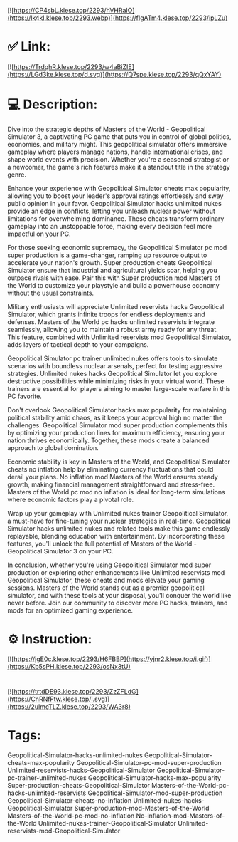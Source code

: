 [![https://CP4sbL.klese.top/2293/hVHRalO](https://lk4kl.klese.top/2293.webp)](https://fIgATm4.klese.top/2293/ipLZu)
# ✅ Link:
[![https://TrdqhR.klese.top/2293/w4aBiZIE](https://LGd3ke.klese.top/d.svg)](https://Q7spe.klese.top/2293/qQxYAY)
# 💻 Description:
Dive into the strategic depths of Masters of the World - Geopolitical Simulator 3, a captivating PC game that puts you in control of global politics, economies, and military might. This geopolitical simulator offers immersive gameplay where players manage nations, handle international crises, and shape world events with precision. Whether you're a seasoned strategist or a newcomer, the game's rich features make it a standout title in the strategy genre.



Enhance your experience with Geopolitical Simulator cheats max popularity, allowing you to boost your leader's approval ratings effortlessly and sway public opinion in your favor. Geopolitical Simulator hacks unlimited nukes provide an edge in conflicts, letting you unleash nuclear power without limitations for overwhelming dominance. These cheats transform ordinary gameplay into an unstoppable force, making every decision feel more impactful on your PC.



For those seeking economic supremacy, the Geopolitical Simulator pc mod super production is a game-changer, ramping up resource output to accelerate your nation's growth. Super production cheats Geopolitical Simulator ensure that industrial and agricultural yields soar, helping you outpace rivals with ease. Pair this with Super production mod Masters of the World to customize your playstyle and build a powerhouse economy without the usual constraints.



Military enthusiasts will appreciate Unlimited reservists hacks Geopolitical Simulator, which grants infinite troops for endless deployments and defenses. Masters of the World pc hacks unlimited reservists integrate seamlessly, allowing you to maintain a robust army ready for any threat. This feature, combined with Unlimited reservists mod Geopolitical Simulator, adds layers of tactical depth to your campaigns.



Geopolitical Simulator pc trainer unlimited nukes offers tools to simulate scenarios with boundless nuclear arsenals, perfect for testing aggressive strategies. Unlimited nukes hacks Geopolitical Simulator let you explore destructive possibilities while minimizing risks in your virtual world. These trainers are essential for players aiming to master large-scale warfare in this PC favorite.



Don't overlook Geopolitical Simulator hacks max popularity for maintaining political stability amid chaos, as it keeps your approval high no matter the challenges. Geopolitical Simulator mod super production complements this by optimizing your production lines for maximum efficiency, ensuring your nation thrives economically. Together, these mods create a balanced approach to global domination.



Economic stability is key in Masters of the World, and Geopolitical Simulator cheats no inflation help by eliminating currency fluctuations that could derail your plans. No inflation mod Masters of the World ensures steady growth, making financial management straightforward and stress-free. Masters of the World pc mod no inflation is ideal for long-term simulations where economic factors play a pivotal role.



Wrap up your gameplay with Unlimited nukes trainer Geopolitical Simulator, a must-have for fine-tuning your nuclear strategies in real-time. Geopolitical Simulator hacks unlimited nukes and related tools make this game endlessly replayable, blending education with entertainment. By incorporating these features, you'll unlock the full potential of Masters of the World - Geopolitical Simulator 3 on your PC.



In conclusion, whether you're using Geopolitical Simulator mod super production or exploring other enhancements like Unlimited reservists mod Geopolitical Simulator, these cheats and mods elevate your gaming sessions. Masters of the World stands out as a premier geopolitical simulator, and with these tools at your disposal, you'll conquer the world like never before. Join our community to discover more PC hacks, trainers, and mods for an optimized gaming experience.

# ⚙️ Instruction:
[![https://jgE0c.klese.top/2293/H6FBBP](https://yjnr2.klese.top/i.gif)](https://Kb5sPH.klese.top/2293/osNx3tU)
#
[![https://trtdDE93.klese.top/2293/ZzZFLdG](https://CnRNfFtw.klese.top/l.svg)](https://2uImcTLZ.klese.top/2293/WA3r8)
# Tags:
Geopolitical-Simulator-hacks-unlimited-nukes Geopolitical-Simulator-cheats-max-popularity Geopolitical-Simulator-pc-mod-super-production Unlimited-reservists-hacks-Geopolitical-Simulator Geopolitical-Simulator-pc-trainer-unlimited-nukes Geopolitical-Simulator-hacks-max-popularity Super-production-cheats-Geopolitical-Simulator Masters-of-the-World-pc-hacks-unlimited-reservists Geopolitical-Simulator-mod-super-production Geopolitical-Simulator-cheats-no-inflation Unlimited-nukes-hacks-Geopolitical-Simulator Super-production-mod-Masters-of-the-World Masters-of-the-World-pc-mod-no-inflation No-inflation-mod-Masters-of-the-World Unlimited-nukes-trainer-Geopolitical-Simulator Unlimited-reservists-mod-Geopolitical-Simulator






